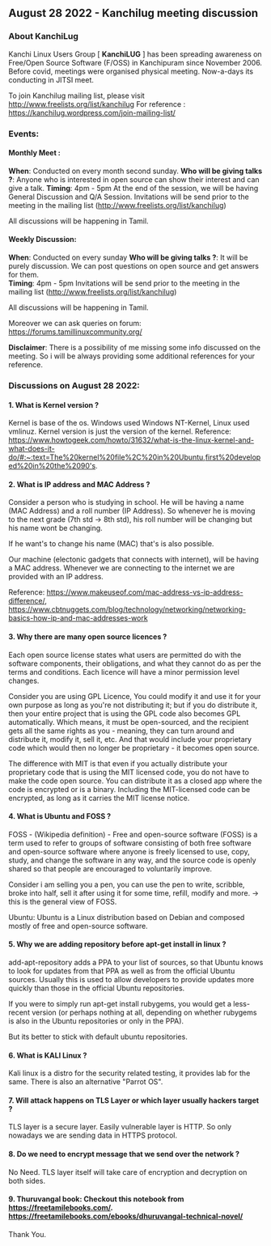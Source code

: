 ## August 28 2022 - Kanchilug meeting discussion

### About KanchiLug 

Kanchi Linux Users Group [ **KanchiLUG** ] has been spreading awareness on Free/Open Source Software (F/OSS) in Kanchipuram since November 2006. Before covid, meetings were organised physical meeting. Now-a-days its conducting in JITSI meet. 

To join Kanchilug mailing list, please visit http://www.freelists.org/list/kanchilug
For reference : https://kanchilug.wordpress.com/join-mailing-list/


### Events:

#### Monthly Meet : 

**When**: Conducted on every month second sunday. 
**Who will be giving talks ?**: Anyone who is interested in open source can show their interest and can give a talk. 
**Timing**: 4pm - 5pm
At the end of the session, we will be having General Discussion and Q/A Session. 
Invitations will be send prior to the meeting in the mailing list (http://www.freelists.org/list/kanchilug)

All discussions will be happening in Tamil.

#### Weekly Discussion:

**When**: Conducted on every sunday
**Who will be giving talks ?**: It will be purely discussion. We can post questions on open source and get answers for them.   
**Timing**: 4pm - 5pm
Invitations will be send prior to the meeting in the mailing list (http://www.freelists.org/list/kanchilug)

All discussions will be happening in Tamil.

Moreover we can ask queries on forum: https://forums.tamillinuxcommunity.org/

**Disclaimer**: 
There is a possibility of me missing some info discussed on the meeting. So i will be always providing some additional references for your reference. 

### Discussions on August 28 2022:

#### 1. What is Kernel version ?

Kernel is base of the os. Windows used Windows NT-Kernel, Linux used vmlinuz. Kernel version is just the version of the kernel. 
Reference: https://www.howtogeek.com/howto/31632/what-is-the-linux-kernel-and-what-does-it-do/#:~:text=The%20kernel%20file%2C%20in%20Ubuntu,first%20developed%20in%20the%2090's.

#### 2. What is IP address and MAC Address ?

Consider a person who is studying in school. He will be having a name (MAC Address) and a roll number (IP Address). So whenever he is moving to the next grade (7th std -> 8th std), his roll number will be changing but his name wont be changing. 

If he want's to change his name (MAC) that's is also possible.

Our machine (electonic gadgets that connects with internet), will be having a MAC address. Whenever we are connecting to the internet we are provided with an IP address. 

Reference: https://www.makeuseof.com/mac-address-vs-ip-address-difference/, https://www.cbtnuggets.com/blog/technology/networking/networking-basics-how-ip-and-mac-addresses-work


#### 3. Why there are many open source licences ?
Each open source license states what users are permitted do with the software components, their obligations, and what they cannot do as per the terms and conditions.
Each licence will have a minor permission level changes. 

Consider you are using GPL Licence, You could modify it and use it for your own purpose as long as you're not distributing it; but if you do distribute it, then your entire project that is using the GPL code also becomes GPL automatically. Which means, it must be open-sourced, and the recipient gets all the same rights as you - meaning, they can turn around and distribute it, modify it, sell it, etc. And that would include your proprietary code which would then no longer be proprietary - it becomes open source.

The difference with MIT is that even if you actually distribute your proprietary code that is using the MIT licensed code, you do not have to make the code open source. You can distribute it as a closed app where the code is encrypted or is a binary. Including the MIT-licensed code can be encrypted, as long as it carries the MIT license notice.

#### 4. What is Ubuntu and FOSS ?

FOSS - (Wikipedia definition) - Free and open-source software (FOSS) is a term used to refer to groups of software consisting of both free software and open-source software where anyone is freely licensed to use, copy, study, and change the software in any way, and the source code is openly shared so that people are encouraged to voluntarily improve. 

Consider i am selling you a pen, you can use the pen to write, scribble, broke into half, sell it after using it for some time, refill, modify and more. -> this is the general view of FOSS.

Ubuntu: Ubuntu is a Linux distribution based on Debian and composed mostly of free and open-source software.

#### 5. Why we are adding repository before apt-get install in linux ?

add-apt-repository adds a PPA to your list of sources, so that Ubuntu knows to look for updates from that PPA as well as from the official Ubuntu sources. Usually this is used to allow developers to provide updates more quickly than those in the official Ubuntu repositories.

If you were to simply run apt-get install rubygems, you would get a less-recent version (or perhaps nothing at all, depending on whether rubygems is also in the Ubuntu repositories or only in the PPA).

But its better to stick with default ubuntu repositories. 


#### 6. What is KALI Linux ?

Kali linux is a distro for the security related testing, it provides lab for the same. There is also an alternative "Parrot OS". 


#### 7. Will attack happens on TLS Layer or which layer usually hackers target ?

TLS layer is a secure layer. Easily vulnerable layer is HTTP. So only nowadays we are sending data in HTTPS protocol. 

#### 8. Do we need to encrypt message that we send over the network ?

No Need. TLS layer itself will take care of encryption and decryption on both sides. 

#### 9. Thuruvangal book: Checkout this notebook from https://freetamilebooks.com/. https://freetamilebooks.com/ebooks/dhuruvangal-technical-novel/


Thank You. 


 







